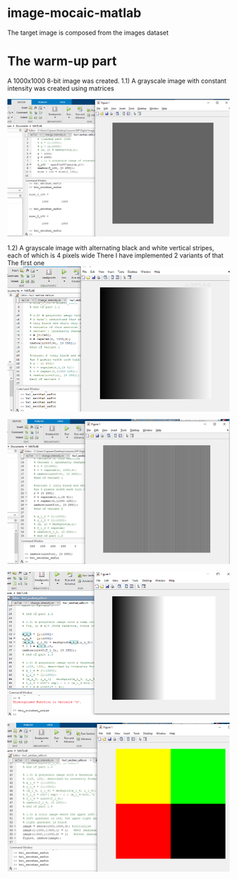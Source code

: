# image-mocaic-matlab
The target image is composed from the images dataset

# The warm-up part
A 1000x1000 8-bit image was created.
1.1) A grayscale image with constant intensity was created using matrices

![Figure 1. Part 1: 1.1](figures/1.1_(part_1).PNG)

1.2) A grayscale image with alternating black and white vertical stripes, each of which is 4 pixels wide
There I have implemented 2 variants of that
The first one 
![Figure 2. Part 1: 1.2](figures/1.2_variant_1st(part_1).PNG)

![Figure 3. Part 1: 1.2 (2nd)](figures/1.2_variant_2nd(part_1).PNG)

![Figure 4. Part 1: 1.3](figures/1.3(part_1).PNG)

![Figure 5. Part 1: 1.5](figures/1.5(part_1).PNG)





